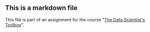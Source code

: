## This is a markdown file

This file is part of an assignment for the course "[The Data Scientist's Toolbox](https://github.com/mariocpinto/003_MOOC_The_Data_Scientists_Toolbox/blob/master/Course_Notes.md)".

